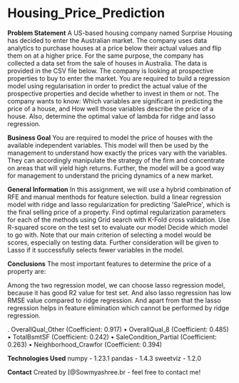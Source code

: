 # Housing_Price_Prediction
**Problem Statement**
A US-based housing company named Surprise Housing has decided to enter the Australian market. The company uses data analytics to purchase houses at a price below their actual values and flip them on at a higher price. For the same purpose, the company has collected a data set from the sale of houses in Australia. The data is provided in the CSV file below.
The company is looking at prospective properties to buy to enter the market. You are required to build a regression model using regularisation in order to predict the actual value of the prospective properties and decide whether to invest in them or not.
The company wants to know:
Which variables are significant in predicting the price of a house, and
How well those variables describe the price of a house.
Also, determine the optimal value of lambda for ridge and lasso regression.



**Business Goal**
You are required to model the price of houses with the available independent variables. This model will then be used by the management to understand how exactly the prices vary with the variables. They can accordingly manipulate the strategy of the firm and concentrate on areas that will yield high returns. Further, the model will be a good way for management to understand the pricing dynamics of a new market.


**General Information**
In this assignment, we will use a hybrid combination of RFE and manual menthods for feature selection.
   build a linear regression model with ridge and lasso regularization for predicting 'SalePrice', which is the final selling price of a property.
   Find optimal regularization parameters for each of the methods using Grid search with K-Fold cross validation.
   Use R-squared score on the test set to evaluate our model
   Decide which model to go with.
Note that our main criterion of selecting a model would be 
   scores, especially on testing data. Further consideration will be given to Lasso if it successfully selects fewer variables in the model.

**Conclusions**
The most important features to determine the price of a property are:

   Among the two regression model, we can choose lasso regression model, because it has good R2 value for test set. And also lasso regression has low RMSE value compared to ridge regression. And apart from 
   that the lasso regression helps in feature elimination which cannot be performed by ridge regression.

. OverallQual_Other (Coefficient: 0.917)
• OverallQual_8 (Coefficient: 0.485)
• TotalBsmtSF (Coefficient: 0.242)
• SaleCondition_Partial (Coefficient: 0.263)
• Neighborhood_Crawfor (Coefficient: 0.394)
    
    
  
**Technologies Used**
numpy - 1.23.1
pandas - 1.4.3
sweetviz - 1.2.0



**Contact**
Created by [@Sowmyashree.br - feel free to contact me!
